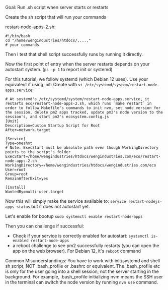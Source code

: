 Goal: Run .sh script when server starts or restarts

Create the sh script that will run your commands

restart-node-apps-2.sh:
```
#!/bin/bash
cd "/home/wengindustries/htdocs/....."
# your commands
```

Then I test that shell script successfully runs by running it directly.

Now the first point of entry when the server restarts depends on your autostart system. (`ps -p 1` to report init or systemd)

For this tutorial, we follow systemd (which Debian 12 uses). Use your equivalent if using init:
Create with `vi /etc/systemd/system/restart-node-apps.service`:
```
# At systemd's /etc/systemd/system/restart-node-apps.service, it restarts eco/restart-node-apps-2.sh, which runs `make restart` in order to follow Makefile's commands to init nvm, set node version for the session, delete pm2 apps tracked, update pm2's node version to the session's, and start pm2's ecosystem.config.js
[Unit]
Description=Custom Startup Script for Root
After=network.target

[Service]
Type=oneshot
# Note: ExecStart must be absolute path even though WorkingDirectory points to the script's folder
ExecStart=/home/wengindustries/htdocs/wengindustries.com/eco/restart-node-apps-2.sh
WorkingDirectory=/home/wengindustries/htdocs/wengindustries.com/eco
User=root
Group=root
RemainAfterExit=yes

[Install]
WantedBy=multi-user.target
```


Now this will simply make the service available to: `service restart-nodejs-apps status` but it does not autostart yet.

Let's enable for bootup
`sudo systemctl enable restart-node-apps`

Then you can challenge if successful:
- Check if your service is correctly enabled for autostart: 
  `systemctl is-enabled restart-node-apps`
- a reboot challenge to see pm2 successfully restarts (you can open the app on the web browser). For Debian 12, it's `reboot` command

Common Misunderstandings: You have to work with init/systemd and shell sh script, NOT .bash_profile or .bashrc or equivalent. The .bash_profile etc is only for the user going into a shell session, not the server starting in the background. For example, .bash_profile initializing nvm means the SSH user in the terminal can switch the node version by running `nvm use` command.
